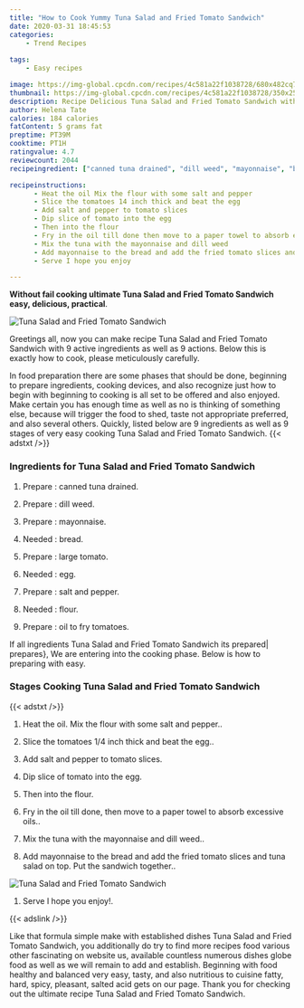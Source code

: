 ```yaml
---
title: "How to Cook Yummy Tuna Salad and Fried Tomato Sandwich"
date: 2020-03-31 18:45:53
categories:
    - Trend Recipes
    
tags:
    - Easy recipes

image: https://img-global.cpcdn.com/recipes/4c581a22f1038728/680x482cq70/tuna-salad-and-fried-tomato-sandwich-recipe-main-photo.jpg
thumbnail: https://img-global.cpcdn.com/recipes/4c581a22f1038728/350x250cq70/tuna-salad-and-fried-tomato-sandwich-recipe-main-photo.jpg
description: Recipe Delicious Tuna Salad and Fried Tomato Sandwich with 9 ingredients and 9 stages of easy cooking.
author: Helena Tate
calories: 184 calories
fatContent: 5 grams fat
preptime: PT39M
cooktime: PT1H
ratingvalue: 4.7
reviewcount: 2044
recipeingredient: ["canned tuna drained", "dill weed", "mayonnaise", "bread", "large tomato", "egg", "salt and pepper", "flour", "oil to fry tomatoes"]

recipeinstructions: 
      - Heat the oil Mix the flour with some salt and pepper 
      - Slice the tomatoes 14 inch thick and beat the egg 
      - Add salt and pepper to tomato slices 
      - Dip slice of tomato into the egg 
      - Then into the flour 
      - Fry in the oil till done then move to a paper towel to absorb excessive oils 
      - Mix the tuna with the mayonnaise and dill weed 
      - Add mayonnaise to the bread and add the fried tomato slices and tuna salad on top Put the sandwich together 
      - Serve I hope you enjoy

---
```




**Without fail cooking ultimate Tuna Salad and Fried Tomato Sandwich easy, delicious, practical**. 


![Tuna Salad and Fried Tomato Sandwich](https://img-global.cpcdn.com/recipes/4c581a22f1038728/680x482cq70/tuna-salad-and-fried-tomato-sandwich-recipe-main-photo.jpg "Tuna Salad and Fried Tomato Sandwich")




Greetings all, now you can make recipe Tuna Salad and Fried Tomato Sandwich with 9 active ingredients as well as 9 actions. Below this is exactly how to cook, please meticulously carefully.

In food preparation there are some phases that should be done, beginning to prepare ingredients, cooking devices, and also recognize just how to begin with beginning to cooking is all set to be offered and also enjoyed. Make certain you has enough time as well as no is thinking of something else, because will trigger the food to shed, taste not appropriate preferred, and also several others. Quickly, listed below are 9 ingredients as well as 9 stages of very easy cooking Tuna Salad and Fried Tomato Sandwich.
{{< adstxt />}}

### Ingredients for Tuna Salad and Fried Tomato Sandwich


1. Prepare  : canned tuna drained.

1. Prepare  : dill weed.

1. Prepare  : mayonnaise.

1. Needed  : bread.

1. Prepare  : large tomato.

1. Needed  : egg.

1. Prepare  : salt and pepper.

1. Needed  : flour.

1. Prepare  : oil to fry tomatoes.



If all ingredients Tuna Salad and Fried Tomato Sandwich its prepared| prepares}, We are entering into the cooking phase. Below is how to preparing with easy.

### Stages Cooking Tuna Salad and Fried Tomato Sandwich

{{< adstxt />}}


1. Heat the oil. Mix the flour with some salt and pepper..



1. Slice the tomatoes 1/4 inch thick and beat the egg..



1. Add salt and pepper to tomato slices.



1. Dip slice of tomato into the egg.



1. Then into the flour.



1. Fry in the oil till done, then move to a paper towel to absorb excessive oils..



1. Mix the tuna with the mayonnaise and dill weed..



1. Add mayonnaise to the bread and add the fried tomato slices and tuna salad on top. Put the sandwich together..



![Tuna Salad and Fried Tomato Sandwich](https://img-global.cpcdn.com/steps/09896a0f60118514/160x128cq70/tuna-salad-and-fried-tomato-sandwich-recipe-step-8-photo.jpg" "Tuna Salad and Fried Tomato Sandwich")



1. Serve I hope you enjoy!.





{{< adslink />}}

Like that formula simple make with established dishes Tuna Salad and Fried Tomato Sandwich, you additionally do try to find more recipes food various other fascinating on website us, available countless numerous dishes globe food as well as we will remain to add and establish. Beginning with food healthy and balanced very easy, tasty, and also nutritious to cuisine fatty, hard, spicy, pleasant, salted acid gets on our page. Thank you for checking out the ultimate recipe Tuna Salad and Fried Tomato Sandwich.
